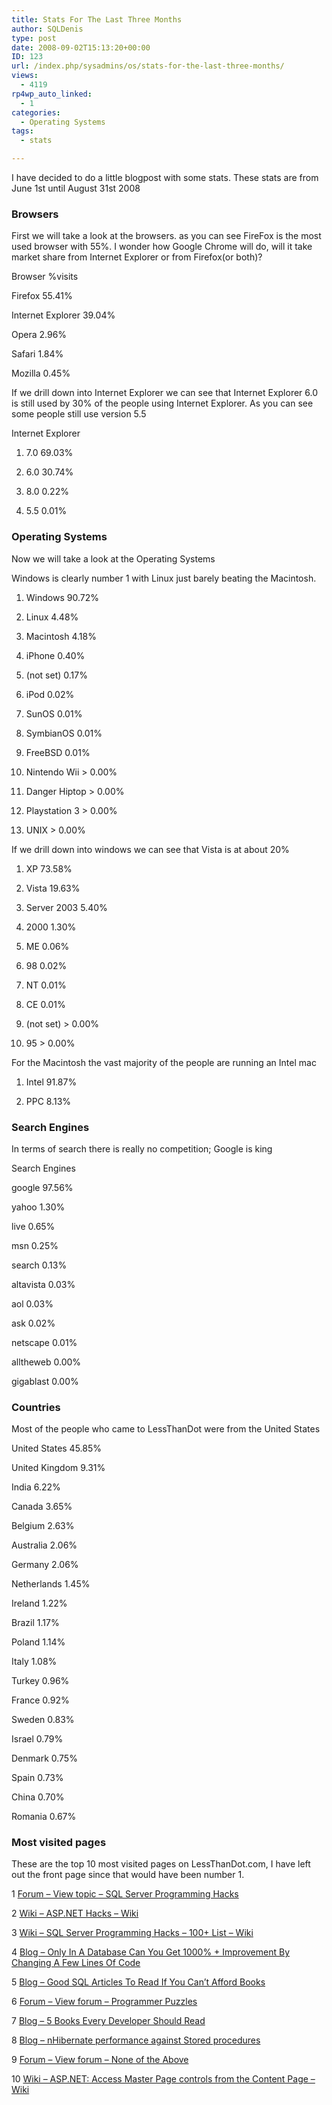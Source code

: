 ```yaml
---
title: Stats For The Last Three Months
author: SQLDenis
type: post
date: 2008-09-02T15:13:20+00:00
ID: 123
url: /index.php/sysadmins/os/stats-for-the-last-three-months/
views:
  - 4119
rp4wp_auto_linked:
  - 1
categories:
  - Operating Systems
tags:
  - stats

---
```

I have decided to do a little blogpost with some stats. These stats are from June 1st until August 31st 2008

### Browsers

First we will take a look at the browsers. as you can see FireFox is the most used browser with 55%. I wonder how Google Chrome will do, will it take market share from Internet Explorer or from Firefox(or both)?

Browser %visits
  
Firefox 55.41%
  
Internet Explorer 39.04%
  
Opera 2.96%
  
Safari 1.84%
  
Mozilla 0.45% 

If we drill down into Internet Explorer we can see that Internet Explorer 6.0 is still used by 30% of the people using Internet Explorer. As you can see some people still use version 5.5
  
Internet Explorer
  
1. 7.0 69.03%
  
2. 6.0 30.74%
  
3. 8.0 0.22%
  
4. 5.5 0.01% 

### Operating Systems

Now we will take a look at the Operating Systems
  
Windows is clearly number 1 with Linux just barely beating the Macintosh.

1. Windows 90.72%
  
2. Linux 4.48%
  
3. Macintosh 4.18%
  
4. iPhone 0.40%
  
5. (not set) 0.17%
  
6. iPod 0.02%
  
7. SunOS 0.01%
  
8. SymbianOS 0.01%
  
9. FreeBSD 0.01%
  
10. Nintendo Wii > 0.00%
  
11. Danger Hiptop > 0.00%
  
12. Playstation 3 > 0.00%
  
13. UNIX > 0.00% 

If we drill down into windows we can see that Vista is at about 20%
  
1. XP 73.58%
  
2. Vista 19.63%
  
3. Server 2003 5.40%
  
4. 2000 1.30%
  
5. ME 0.06%
  
6. 98 0.02%
  
7. NT 0.01%
  
8. CE 0.01%
  
9. (not set) > 0.00%
  
10. 95 > 0.00% 

For the Macintosh the vast majority of the people are running an Intel mac

1. Intel 91.87%
  
2. PPC 8.13% 

### Search Engines

In terms of search there is really no competition; Google is king
  
Search Engines
  
google 97.56%
  
yahoo 1.30%
  
live 0.65%
  
msn 0.25%
  
search 0.13%
  
altavista 0.03%
  
aol 0.03%
  
ask 0.02%
  
netscape 0.01%
  
alltheweb 0.00%
  
gigablast 0.00%

### Countries

Most of the people who came to LessThanDot were from the United States

United States 45.85%
  
United Kingdom 9.31%
  
India 6.22%
  
Canada 3.65%
  
Belgium 2.63%
  
Australia 2.06%
  
Germany 2.06%
  
Netherlands 1.45%
  
Ireland 1.22%
  
Brazil 1.17%
  
Poland 1.14%
  
Italy 1.08%
  
Turkey 0.96%
  
France 0.92%
  
Sweden 0.83%
  
Israel 0.79%
  
Denmark 0.75%
  
Spain 0.73%
  
China 0.70%
  
Romania 0.67%

### Most visited pages

These are the top 10 most visited pages on LessThanDot.com, I have left out the front page since that would have been number 1.

1 [Forum &#8211; View topic &#8211; SQL Server Programming Hacks][1]
  
2 [Wiki &#8211; ASP.NET Hacks &#8211; Wiki][2]
  
3 [Wiki &#8211; SQL Server Programming Hacks &#8211; 100+ List &#8211; Wiki][3]
  
4 [Blog &#8211; Only In A Database Can You Get 1000% + Improvement By Changing A Few Lines Of Code][4]
  
5 [Blog &#8211; Good SQL Articles To Read If You Can&#8217;t Afford Books][5]
  
6 [Forum &#8211; View forum &#8211; Programmer Puzzles][6]
  
7 [Blog &#8211; 5 Books Every Developer Should Read][7]
  
8 [Blog &#8211; nHibernate performance against Stored procedures][8]
  
9 [Forum &#8211; View forum &#8211; None of the Above][9]
  
10 [Wiki &#8211; ASP.NET: Access Master Page controls from the Content Page &#8211; Wiki][10]

 [1]: http://forum.ltd.local/viewtopic.php?f=17&t=306
 [2]: http://wiki.ltd.local/index.php/ASP.NET_Hacks
 [3]: http://wiki.ltd.local/index.php/SQL_Server_Programming_Hacks_-_100%2B_List
 [4]: /index.php/DataMgmt/DataDesign/only-in-a-database-can-you-get-1000-impr
 [5]: /index.php/DataMgmt/DataDesign/good-sql-articles-to-read-if-you-can-t-a
 [6]: http://forum.ltd.local/viewforum.php?f=102
 [7]: /index.php/DesktopDev/MSTech/5-books-every-developer-should-read
 [8]: /index.php/DesktopDev/MSTech/nhibernate-performance-against-stored-pr
 [9]: http://forum.ltd.local/viewforum.php?f=100
 [10]: http://wiki.ltd.local/index.php/ASP.NET:_Access_Master_Page_controls_from_the_Content_Page